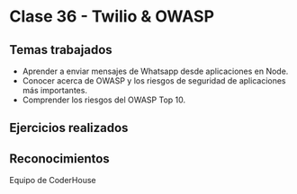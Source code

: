# Clase 36 - Twilio & OWASP
## Temas trabajados
- Aprender a enviar mensajes de Whatsapp desde aplicaciones en Node.
- Conocer acerca de OWASP y los riesgos de seguridad de aplicaciones más importantes.
- Comprender los riesgos del OWASP Top 10.

## Ejercicios realizados

## Reconocimientos
Equipo de CoderHouse